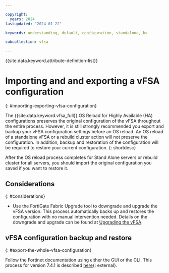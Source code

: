 ```yaml
---

copyright:
  years: 2024
lastupdated: "2024-01-22"

keywords: understanding, default, configuration, standalone, ha

subcollection: vfsa

---
```


{{site.data.keyword.attribute-definition-list}}

# Importing and and exporting a vFSA configuration
{: #importing-exporting-vfsa-configuration}

The {{site.data.keyword.vfsa_full}} OS Reload for Highly Available (HA) configurations preserves the original configuration of the vFSA throughout the entire process. However, it is still strongly recommended you export and backup your vFSA configuration settings before an OS reload. An OS reload of a standalone vFSA or a rebuild cluster action will not preserve the configuration. In addition, backup and restoration of the configuration will be required to restore your current configuration.
{: shortdesc}

After the OS reload process completes for Stand Alone servers or rebuild cluster for all servers, you should import the original configuration you saved if you want to restore it.

## Considerations
{: #considerations}

* Use the FortiGate Fabric Upgrade tool to downgrade and upgrade the vFSA version. This process automatically backs up and restores the configuration with no manual intervention needed. Details on the downgrade and upgrade can be found at [Upgrading the vFSA](/docs/vfsa?topic=vfsa-upgrading-the-vfsa).

## vFSA configuration backup and restore
{: #export-the-whole-vfsa-configuration}

Follow the Fortinet documentation using either the GUI or the CLI. This process for version 7.4.1 is described [here](https://docs.fortinet.com/document/FortiGate/7.4.1/administration-guide/702257/configuration-backups){: external}.
